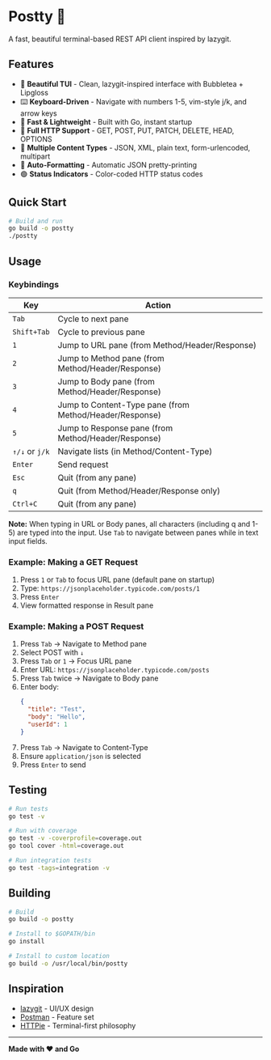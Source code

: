 # Postty 🚀

A fast, beautiful terminal-based REST API client inspired by lazygit.

## Features

- 🎨 **Beautiful TUI** - Clean, lazygit-inspired interface with Bubbletea + Lipgloss
- ⌨️ **Keyboard-Driven** - Navigate with numbers 1-5, vim-style j/k, and arrow keys
- 🚀 **Fast & Lightweight** - Built with Go, instant startup
- 📝 **Full HTTP Support** - GET, POST, PUT, PATCH, DELETE, HEAD, OPTIONS
- 🎯 **Multiple Content Types** - JSON, XML, plain text, form-urlencoded, multipart
- 🎨 **Auto-Formatting** - Automatic JSON pretty-printing
- 🟢 **Status Indicators** - Color-coded HTTP status codes

## Quick Start

```bash
# Build and run
go build -o postty
./postty
```

## Usage

### Keybindings

| Key | Action |
|-----|--------|
| `Tab` | Cycle to next pane |
| `Shift+Tab` | Cycle to previous pane |
| `1` | Jump to URL pane (from Method/Header/Response) |
| `2` | Jump to Method pane (from Method/Header/Response) |
| `3` | Jump to Body pane (from Method/Header/Response) |
| `4` | Jump to Content-Type pane (from Method/Header/Response) |
| `5` | Jump to Response pane (from Method/Header/Response) |
| `↑/↓` or `j/k` | Navigate lists (in Method/Content-Type) |
| `Enter` | Send request |
| `Esc` | Quit (from any pane) |
| `q` | Quit (from Method/Header/Response only) |
| `Ctrl+C` | Quit (from any pane) |

**Note:** When typing in URL or Body panes, all characters (including q and 1-5) are typed into the input. Use `Tab` to navigate between panes while in text input fields.

### Example: Making a GET Request

1. Press `1` or `Tab` to focus URL pane (default pane on startup)
2. Type: `https://jsonplaceholder.typicode.com/posts/1`
3. Press `Enter`
4. View formatted response in Result pane

### Example: Making a POST Request

1. Press `Tab` → Navigate to Method pane
2. Select POST with `↓`
3. Press `Tab` or `1` → Focus URL pane
4. Enter URL: `https://jsonplaceholder.typicode.com/posts`
5. Press `Tab` twice → Navigate to Body pane
6. Enter body:
   ```json
   {
     "title": "Test",
     "body": "Hello",
     "userId": 1
   }
   ```
7. Press `Tab` → Navigate to Content-Type
8. Ensure `application/json` is selected
9. Press `Enter` to send

## Testing

```bash
# Run tests
go test -v

# Run with coverage
go test -v -coverprofile=coverage.out
go tool cover -html=coverage.out

# Run integration tests
go test -tags=integration -v

```
## Building

```bash
# Build
go build -o postty

# Install to $GOPATH/bin
go install

# Install to custom location
go build -o /usr/local/bin/postty
```

## Inspiration

- [lazygit](https://github.com/jesseduffield/lazygit) - UI/UX design
- [Postman](https://www.postman.com/) - Feature set
- [HTTPie](https://httpie.io/) - Terminal-first philosophy

---

**Made with ❤️ and Go**
